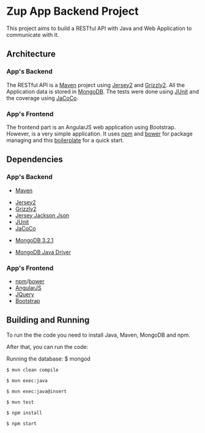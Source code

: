 # Zup App Backend Project

This project aims to build a RESTful API with Java and Web Application to communicate with it.

## Architecture

### App's Backend

The RESTful API is a [Maven](https://maven.apache.org/) project using [Jersey2](https://jersey.java.net/) and [Grizzly2](https://grizzly.java.net/).
All the Application data is stored in [MongoDB](https://www.mongodb.org/).
The tests were done using [JUnit](http://junit.org/junit4/) and the coverage using [JaCoCo](http://eclemma.org/jacoco/).

### App's Frontend

The frontend part is an AngularJS web application using Bootstrap. However, is a very simple application.
It uses [npm](https://www.npmjs.com/) and [bower](http://bower.io/) for package managing and this [boilerplate](https://github.com/angular/angular-seed) for a quick start.

## Dependencies

### App's Backend
* [Maven](https://maven.apache.org/)
- [Jersey2](https://jersey.java.net/)
- [Grizzly2](https://grizzly.java.net/)
- [Jersey Jackson Json](https://github.com/FasterXML/jackson-jaxrs-providers)
- [JUnit](http://junit.org/junit4/)
- [JaCoCo](http://eclemma.org/jacoco/)
* [MongoDB 3.2.1](https://www.mongodb.org/)
- [MongoDB Java Driver](https://docs.mongodb.org/ecosystem/drivers/java/)


### App's Frontend
* [npm](https://www.npmjs.com/)/[bower](http://bower.io/)
 * [AngularJS](https://angularjs.org/)
 * [JQuery](https://jquery.com/)
 * [Bootstrap](http://getbootstrap.com/)

 ## Building and Running

 To run the the code you need to install Java, Maven, MongoDB and npm.

 After that, you can run the code:

Running the database:
    $ mongod

    $ mvn clean compile

    $ mvn exec:java

    $ mvn exec:java@insert

    $ mvn test

    $ npm install

    $ npm start
